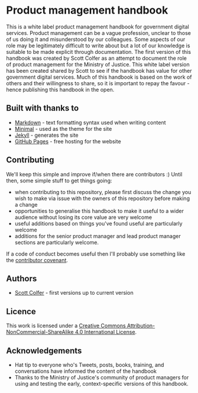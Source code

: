 # Product management handbook

This is a white label product management handbook for government digital services. Product management can be a vague profession, unclear to those of us doing it and misunderstood by our colleagues. Some aspects of our role may be legitimately difficult to write about but a lot of our knowledge is suitable to be made explicit through documentation. The first version of this handbook was created by Scott Colfer as an attempt to document the role of product management for the Ministry of Justice. This white label version has been created shared by Scott to see if the handbook has value for other government digital services. Much of this handbook is based on the work of others and their willingness to share, so it is important to repay the favour - hence publishing this handbook in the open.

## Built with thanks to

- [Markdown](https://daringfireball.net/projects/markdown/) - text formatting syntax used when writing content
- [Minimal](https://github.com/pages-themes/minimal) - used as the theme for the site
- [Jekyll](https://jekyllrb.com/) - generates the site
- [GitHub Pages](https://pages.github.com/) - free hosting for the website

## Contributing

We'll keep this simple and improve if/when there are contributors :)
Until then, some simple stuff to get things going:

- when contributing to this repository, please first discuss the change you wish to make via issue with the owners of this repository before making a change
- opportunities to generalise this handbook to make it useful to a wider audience without losing its core value are very welcome
- useful additions based on things you've found useful are particularly welcome
- additions for the senior product manager and lead product manager sections are particularly welcome.

If a code of conduct becomes useful then I'll probably use something like the [contributor covenant](https://www.contributor-covenant.org/).

## Authors

- [Scott Colfer](https://github.com/scottcolfer) - first versions up to current version

## Licence

This work is licensed under a [Creative Commons Attribution-NonCommercial-ShareAlike 4.0 International License](https://creativecommons.org/licenses/by-nc-sa/4.0/).

## Acknowledgements

- Hat tip to everyone who's Tweets, posts, books, training, and conversations have informed the content of the handbook
- Thanks to the Ministry of Justice's community of product managers for using and testing the early, context-specific versions of this handbook.

